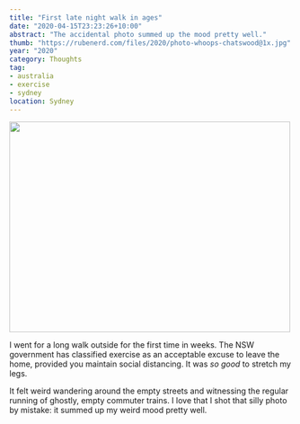 ```yaml
---
title: "First late night walk in ages"
date: "2020-04-15T23:23:26+10:00"
abstract: "The accidental photo summed up the mood pretty well."
thumb: "https://rubenerd.com/files/2020/photo-whoops-chatswood@1x.jpg"
year: "2020"
category: Thoughts
tag:
- australia
- exercise
- sydney
location: Sydney
---
```

<p><img src="https://rubenerd.com/files/2020/photo-whoops-chatswood@1x.jpg" srcset="https://rubenerd.com/files/2020/photo-whoops-chatswood@1x.jpg 1x, https://rubenerd.com/files/2020/photo-whoops-chatswood@2x.jpg 2x" alt="" style="width:500px; height:375px;" /></p>

I went for a long walk outside for the first time in weeks. The NSW government has classified exercise as an acceptable excuse to leave the home, provided you maintain social distancing. It was *so good* to stretch my legs.

It felt weird wandering around the empty streets and witnessing the regular running of ghostly, empty commuter trains. I love that I shot that silly photo by mistake: it summed up my weird mood pretty well.

